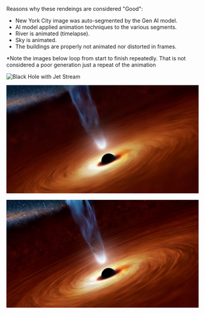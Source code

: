 Reasons why these rendeings are considered "Good":  
  * New York City image was auto-segmented by the Gen AI model.  
  * AI model applied animation techniques to the various segments.  
  * River is animated (timelapse).  
  * Sky is animated.  
  * The buildings are properly not animated nor distorted in frames.  

*Note the images below loop from start to finish repeatedly. That is not considered a poor generation just a repeat of the animation

![Black Hole with Jet Stream](https://github.com/bartczernicki/StableDiffusion/blob/main/ImgToVid/New-York-City-At-Night-River/Good/New-York-City-At-Night-River-Good-Timelapase-Lightning.webp.webp&raw=true)

![Black Hole with Jet Stream](https://github.com/bartczernicki/StableDiffusion/blob/main/ImgToVid/Black-Hole-With-Jet/Good/Black-Hole-With-Jet-Good-2.webp)

![Black Hole with Jet Stream](https://github.com/bartczernicki/StableDiffusion/blob/main/ImgToVid/Black-Hole-With-Jet/Good/Black-Hole-With-Jet-Good-3.webp)
